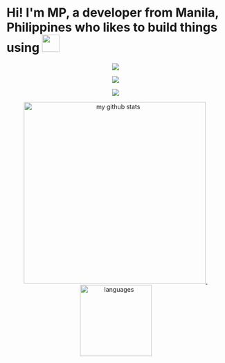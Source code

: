 # Hi! I'm MP, a developer from Manila, Philippines who likes to build things using <img src="https://devicon.dev/devicon.git/icons/javascript/javascript-original.svg" width="40px" height="40px"/>

<!-- profile views -->
<p align="center">
  <img src="https://enecpmd364zrwcw.m.pipedream.net"/>
</p>

<!-- github stats card -->
<p align="center">
  <img src="https://github-readme-stats.vercel.app/api?username=mplibunao" />
</p>

<!-- trophy -->
<a href="https://mplibunao.github.io/personal_portfolio/">
    <p align="center">
        <img src="https://github-profile-trophy.vercel.app/?username=mplibunao&column=7&theme=onedark"/>
    </p>
</a>

<!-- status codes -->
<a align="center" href="http://mplibunao.github.io/personal_portfolio/">
    <p align="center">
      <img src="https://github-readme-stats.vercel.app/api?username=mplibunao&show_icons=true&theme=tokyonight" alt="my github stats" width="420"/>&nbsp;
      <img src="https://github-readme-stats.vercel.app/api/top-langs/?username=mplibunao&layout=compact&theme=tokyonight" alt="languages" height="165">
    </p>
</a>
